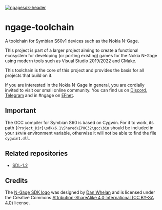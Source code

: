 [![ngagesdk-header](https://raw.githubusercontent.com/ngagesdk/ngage-toolchain/master/media/ngagesdk-header-1x-white.png)](https://raw.githubusercontent.com/ngagesdk/ngage-toolchain/master/media/ngagesdk-header-2x-white.png?raw=true "ngagesdk-header")

# ngage-toolchain

A toolchain for Symbian S60v1 devices such as the Nokia
N-Gage.

This project is part of a larger project aiming to create a functional
ecosystem for developing (or porting existing) games for the Nokia
N-Gage using modern tools such as Visual Studio 2019/2022 and CMake.

This toolchain is the core of this project and provides the basis for
all projects that build on it.

If you are interested in the Nokia N-Gage in general, you are cordially
invited to visit our small online community. You can find us on
[Discord](https://discord.gg/dbUzqJ26vs),
[Telegram](https://t.me/nokia_ngage) and in #ngage on
[EFnet](http://www.efnet.org/).

## Important

The GCC compiler for Symbian S60 is based on Cygwin. For it to work, its
path `[Project_Dir]\sdk\6.1\Shared\EPOC32\gcc\bin` should be included in
your `$PATH` environment variable, otherwise it will not be able to find
the file `cygwin1.dll`.

## Related repositories

- [SDL-1.2](https://github.com/ngagesdk/SDL-1.2)

## Credits

The [N-Gage SDK logo](media/) was designed by [Dan
Whelan](https://danwhelan.ie) and is licensed under the Creative Commons
[Attribution-ShareAlike 4.0 International (CC BY-SA
4.0)](https://creativecommons.org/licenses/by-sa/4.0/) license.
